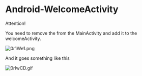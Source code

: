 # Android-WelcomeActivity


Attention!

You need to remove the <intent-filter> from the MainActivity and add it to the welcomeActivity.

![0r1We1.png](https://s1.ax1x.com/2020/10/09/0r1We1.png)

And it goes something like this

![0rlwCD.gif](https://s1.ax1x.com/2020/10/09/0rlwCD.gif)
